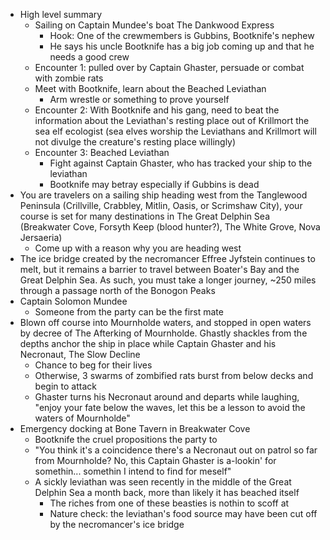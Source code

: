 - High level summary
	- Sailing on Captain Mundee's boat The Dankwood Express
		- Hook: One of the crewmembers is Gubbins, Bootknife's nephew
		- He says his uncle Bootknife has a big job coming up and that he needs a good crew
	- Encounter 1: pulled over by Captain Ghaster, persuade or combat with zombie rats
	- Meet with Bootknife, learn about the Beached Leviathan
		- Arm wrestle or something to prove yourself
	- Encounter 2: With Bootknife and his gang, need to beat the information about the Leviathan's resting place out of Krillmort the sea elf ecologist (sea elves worship the Leviathans and Krillmort will not divulge the creature's resting place willingly)
	- Encounter 3: Beached Leviathan
		- Fight against Captain Ghaster, who has tracked your ship to the leviathan
		- Bootknife may betray especially if Gubbins is dead
- You are travelers on a sailing ship heading west from the Tanglewood Peninsula (Crillville, Crabbley, Mitlin, Oasis, or Scrimshaw City), your course is set for many destinations in The Great Delphin Sea (Breakwater Cove, Forsyth Keep (blood hunter?), The White Grove, Nova Jersaeria)
	- Come up with a reason why you are heading west
- The ice bridge created by the necromancer Effree Jyfstein continues to melt, but it remains a barrier to travel between Boater's Bay and the Great Delphin Sea. As such, you must take a longer journey, ~250 miles through a passage north of the Bonogon Peaks
- Captain Solomon Mundee
	- Someone from the party can be the first mate
- Blown off course into Mournholde waters, and stopped in open waters by decree of The Afterking of Mournholde. Ghastly shackles from the depths anchor the ship in place while Captain Ghaster and his Necronaut, The Slow Decline
	- Chance to beg for their lives
	- Otherwise, 3 swarms of zombified rats burst from below decks and begin to attack
	- Ghaster turns his Necronaut around and departs while laughing, "enjoy your fate below the waves, let this be a lesson to avoid the waters of Mournholde"
- Emergency docking at Bone Tavern in Breakwater Cove
	- Bootknife the cruel propositions the party to 
	- "You think it's a coincidence there's a Necronaut out on patrol so far from Mournholde? No, this Captain Ghaster is a-lookin' for somethin... somethin I intend to find for meself"
	- A sickly leviathan was seen recently in the middle of the Great Delphin Sea a month back, more than likely it has beached itself
		- The riches from one of these beasties is nothin to scoff at
		- Nature check: the leviathan's food source may have been cut off by the necromancer's ice bridge
